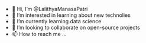 - 👋 Hi, I’m @LalithyaManasaPatri
- 👀 I’m interested in learning about new technolies
- 🌱 I’m currently learning data science
- 💞️ I’m looking to collaborate on open-source projects
- 📫 How to reach me ...

<!---
LalithyaManasaPatri/LalithyaManasaPatri is a ✨ special ✨ repository because its `README.md` (this file) appears on your GitHub profile.
You can click the Preview link to take a look at your changes.
--->
